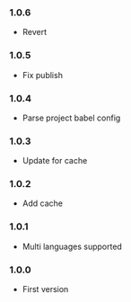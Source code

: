 ### 1.0.6

- Revert

### 1.0.5

- Fix publish

### 1.0.4

- Parse project babel config

### 1.0.3

- Update for cache

### 1.0.2

- Add cache

### 1.0.1

- Multi languages supported

### 1.0.0

- First version
